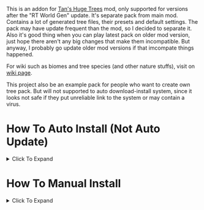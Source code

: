 This is an addon for [Tan's Huge Trees](https://legacy.curseforge.com/minecraft/mc-mods/tan-huge-trees) mod, only supported for versions after the "RT World Gen" update. It's separate pack from main mod. Contains a lot of generated tree files, their presets and default settings. The pack may have update frequent than the mod, so I decided to separate it. Also it's good thing when you can play latest pack on older mod version, just hope there aren't any big changes that make them incompatible. But anyway, I probably go update older mod versions if that imcompate things happened.

For wiki such as biomes and tree species (and other nature stuffs), visit on [wiki page](https://github.com/TannyJungMC/THT-tree_pack/wiki).

This project also be an example pack for people who want to create own tree pack. But will not supported to auto download-install system, since it looks not safe if they put unreliable link to the system or may contain a virus.





# How To Auto Install (Not Auto Update)

<details><summary> Click To Expand </summary>
<pre>

### Looking For Notification

> If it not detected the pack in config folder or there's a new version of the pack.
> It will auto send you a chat message like this below every time you rstart the world.
> You can just click **[here]** in the message and wait for it to auto download and install.
> 
> ![2024-05-28_14 20 44](https://github.com/TannyJungMC/THT-tree_pack/assets/42003724/100fed3e-e0d9-4129-97c5-e946ee7894a7)

### Using Command

> If you can't find the message or don't want to restart the wprld.
> Just use command `/THT tanny_pack check_update`.
>
> ![2024-05-28_14 08 27](https://github.com/TannyJungMC/THT-tree_pack/assets/42003724/9e26ce6b-0d75-40a0-b204-656bc4fdff23)

</pre>
</details>





# How To Manual Install

<details><summary> Click To Expand </summary>
<pre>
  
## Step 1 : Download ZIP

> Click on green button **[<> Code]** and click "Download ZIP"
> 
> ![Screenshot 2024-05-28 132457](https://github.com/TannyJungMC/THT-tree_pack/assets/42003724/2919bcb8-cb54-48eb-862a-de990e42e94d)

## Step 2 : Installation

Open `tree_packs` folder, can be found in `config > THT > custom`.

### Using WinRAR

> If you have WinRAR, you can use it to open ZIP and drag the folder inside to `tree_packs` folder.
> 
> ![Screenshot 2024-05-28 132758](https://github.com/TannyJungMC/THT-tree_pack/assets/42003724/0b554742-0706-4544-8c07-b2c58c1d69be)

### Using Windows Explorer (Window 11)

> If you don't have WinRAR, you can use Windows Explorer that come with Window 11 (maybe also on older version?).
> Use it to open ZIP and drag the folder inside to `tree_packs` folder.
> 
> ![Downloads 28_5_2567 13_31_04](https://github.com/TannyJungMC/THT-tree_pack/assets/42003724/2d09a0b3-1dd1-4e65-bff8-3ef97d66bc69)
> 
> ![Screenshot 2024-05-28 133127](https://github.com/TannyJungMC/THT-tree_pack/assets/42003724/3885b021-318e-4eb6-8337-e71ba98d8b3c)

## Step 3 : Repair Config

> You can just restart the world and repair config folder.
> But you can also repair them in-game using command `/THT config repair`.
>
> ![2024-05-28_14 13 15](https://github.com/TannyJungMC/THT-tree_pack/assets/42003724/14682267-b5e7-43ea-b303-a26d986c51a4)

</pre>
</details>

